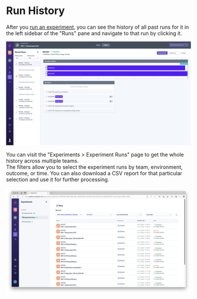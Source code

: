 # Run History

After you [run an experiment](run.md), you can see the history of all past runs for it in the left sidebar of the "Runs" pane and navigate to that run by clicking it.

![Experiment Run View with History](recent-runs.png)

You can visit the "Experiments > Experiment Runs" page to get the whole history across multiple teams.\
The filters allow you to select the experiment runs by team, environment, outcome, or time. You can also download a CSV report for that particular selection and use it for further processing.

![Experiment Run History](experiment-runs.png)